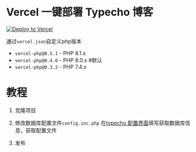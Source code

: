 # Vercel 一键部署 Typecho 博客

[![Deploy to Vercel](https://vercel.com/button)](https://vercel.com/import/project?template=https://github.com/pbloods/typecho/)

通过`vercel.json`自定义php版本
- `vercel-php@0.5.1` - PHP 8.1.x
- `vercel-php@0.4.0` - PHP 8.0.x  #默认
- `vercel-php@0.3.2` - PHP 7.4.x

# 教程

1. 克隆项目

2. 修改数据库配置文件`config.inc.php` 在[typecho 配置界面](https://typecho-phi-ten.vercel.app/)填写获取数据库信息，获取配置文件
 
3. 发布
